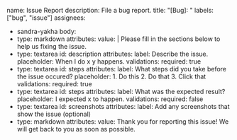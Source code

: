 name: Issue Report
description: File a bug report.
title: "[Bug]: "
labels: ["bug", "issue"]
assignees:
  - sandra-yakha
body:
  - type: markdown
    attributes:
      value: |
        Please fill in the sections below to help us fixing the issue.
  - type: textarea
    id: description
    attributes:
      label: Describe the issue.
      placeholder: When I do x y happens.
    validations:
      required: true
  - type: textarea
    id: steps
    attributes:
      label: What steps did you take before the issue occured?
      placeholder: 
        1. Do this
        2. Do that
        3. Click that
    validations:
      required: true
  - type: textarea
    id: steps
    attributes:
      label: What was the expected result?
      placeholder: I expected x to happen.
    validations:
      required: false
   - type: textarea
    id: screenshots
    attributes:
      label: Add any screenshots that show the issue (optional)
  - type: markdown
    attributes:
      value: 
      Thank you for reporting this issue! We will get back to you as soon as possible.
